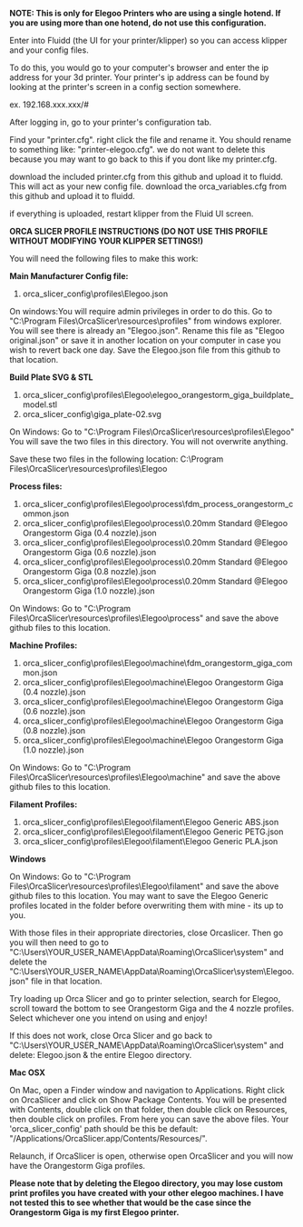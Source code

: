**NOTE: This is only for Elegoo Printers who are using a single hotend. If you are using more than one hotend, do not use this configuration.** 

Enter into Fluidd (the UI for your printer/klipper) so you can access klipper and your config files. 

To do this, you would go to your computer's browser and enter the ip address for your 3d printer. Your printer's ip address can be found by looking at the printer's screen in a config section somewhere. 

ex. 192.168.xxx.xxx/#

After logging in, go to your printer's configuration tab. 

Find your "printer.cfg". right click the file and rename it. You should rename to something like: "printer-elegoo.cfg". we do not want to delete this because you may want to go back to this if you dont like my printer.cfg. 

download the included printer.cfg from this github and upload it to fluidd. This will act as your new config file. 
download the orca_variables.cfg from this github and upload it to fluidd.

if everything is uploaded, restart klipper from the Fluid UI screen. 


**ORCA SLICER PROFILE INSTRUCTIONS (DO NOT USE THIS PROFILE WITHOUT MODIFYING YOUR KLIPPER SETTINGS!)**

You will need the following files to make this work:

**Main Manufacturer Config file:**
1. orca_slicer_config\profiles\Elegoo.json

On windows:You will require admin privileges in order to do this.  Go to "C:\Program Files\OrcaSlicer\resources\profiles" from windows explorer. You will see there is already an "Elegoo.json". Rename this file as "Elegoo original.json" or save it in another location on your computer in case you wish to revert back one day. Save the Elegoo.json file from this github to that location. 

**Build Plate SVG & STL**
1. orca_slicer_config\profiles\Elegoo\elegoo_orangestorm_giga_buildplate_model.stl
2. orca_slicer_config\giga_plate-02.svg

On Windows: Go to "C:\Program Files\OrcaSlicer\resources\profiles\Elegoo"
You will save the two files in this directory. You will not overwrite anything. 

Save these two files in the following location: 
C:\Program Files\OrcaSlicer\resources\profiles\Elegoo


**Process files:**
1. orca_slicer_config\profiles\Elegoo\process\fdm_process_orangestorm_common.json
2. orca_slicer_config\profiles\Elegoo\process\0.20mm Standard @Elegoo Orangestorm Giga (0.4 nozzle).json
3. orca_slicer_config\profiles\Elegoo\process\0.20mm Standard @Elegoo Orangestorm Giga (0.6 nozzle).json
4. orca_slicer_config\profiles\Elegoo\process\0.20mm Standard @Elegoo Orangestorm Giga (0.8 nozzle).json
5. orca_slicer_config\profiles\Elegoo\process\0.20mm Standard @Elegoo Orangestorm Giga (1.0 nozzle).json

On Windows: Go to "C:\Program Files\OrcaSlicer\resources\profiles\Elegoo\process" and save the above github files to this location. 


**Machine Profiles:**
1. orca_slicer_config\profiles\Elegoo\machine\fdm_orangestorm_giga_common.json
2. orca_slicer_config\profiles\Elegoo\machine\Elegoo Orangestorm Giga (0.4 nozzle).json
3. orca_slicer_config\profiles\Elegoo\machine\Elegoo Orangestorm Giga (0.6 nozzle).json
4. orca_slicer_config\profiles\Elegoo\machine\Elegoo Orangestorm Giga (0.8 nozzle).json
5. orca_slicer_config\profiles\Elegoo\machine\Elegoo Orangestorm Giga (1.0 nozzle).json

On Windows: Go to "C:\Program Files\OrcaSlicer\resources\profiles\Elegoo\machine" and save the above github files to this location. 

**Filament Profiles:**
1. orca_slicer_config\profiles\Elegoo\filament\Elegoo Generic ABS.json
2. orca_slicer_config\profiles\Elegoo\filament\Elegoo Generic PETG.json
3. orca_slicer_config\profiles\Elegoo\filament\Elegoo Generic PLA.json


**Windows**

On Windows: Go to "C:\Program Files\OrcaSlicer\resources\profiles\Elegoo\filament" and save the above github files to this location. 
You may want to save the Elegoo Generic profiles located in the folder before overwriting them with mine - its up to you. 


With those files in their appropriate directories, close Orcaslicer. Then go you will then need to go to "C:\Users\YOUR_USER_NAME\AppData\Roaming\OrcaSlicer\system" and delete the "C:\Users\YOUR_USER_NAME\AppData\Roaming\OrcaSlicer\system\Elegoo.json" file in that location. 

Try loading up Orca Slicer and go to printer selection, search for Elegoo, scroll toward the bottom to see Orangestorm Giga and the 4 nozzle profiles. Select whichever one you intend on using and enjoy!

If this does not work, close Orca Slicer and go back to "C:\Users\YOUR_USER_NAME\AppData\Roaming\OrcaSlicer\system" and delete:
Elegoo.json & the entire Elegoo directory.

**Mac OSX**

On Mac, open a Finder window and navigation to Applications. Right click on OrcaSlicer and click on Show Package Contents. You will be presented with Contents, double click on that folder, then double click on Resources, then double click on profiles. From here you can save the above files. Your 'orca_slicer_config' path should be this be default: "/Applications/OrcaSlicer.app/Contents/Resources/".

Relaunch, if OrcaSlicer is open, otherwise open OrcaSlicer and you will now have the Orangestorm Giga profiles. 

**Please note that by deleting the Elegoo directory, you may lose custom print profiles you have created with your other elegoo machines. I have not tested this to see whether that would be the case since the Orangestorm Giga is my first Elegoo printer.** 


